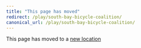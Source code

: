 ```yaml
---
title: "This page has moved"
redirect: /play/south-bay-bicycle-coalition/
canonical_url: /play/south-bay-bicycle-coalition/
---
```


This page has moved to a [new location](/play/south-bay-bicycle-coalition/)
